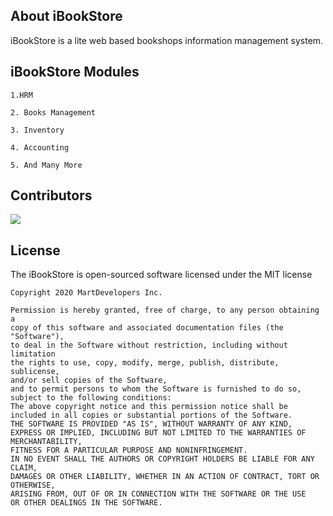 <p align="center">
</p>

## About iBookStore
iBookStore is a lite web based bookshops information management system.
## iBookStore Modules
```
1.HRM

2. Books Management

3. Inventory

4. Accounting

5. And Many More
```
## Contributors
<a href="https://github.com/MartDevelopers-Inc/iBookStore/graphs/contributors">
  <img src="https://contributors-img.web.app/image?repo=MartDevelopers-Inc/iBookStore" />
</a>

## License

The iBookStore is open-sourced software licensed under the MIT license
```
Copyright 2020 MartDevelopers Inc.

Permission is hereby granted, free of charge, to any person obtaining a 
copy of this software and associated documentation files (the "Software"),
to deal in the Software without restriction, including without limitation 
the rights to use, copy, modify, merge, publish, distribute, sublicense,
and/or sell copies of the Software,
and to permit persons to whom the Software is furnished to do so, 
subject to the following conditions:
The above copyright notice and this permission notice shall be 
included in all copies or substantial portions of the Software.
THE SOFTWARE IS PROVIDED "AS IS", WITHOUT WARRANTY OF ANY KIND, 
EXPRESS OR IMPLIED, INCLUDING BUT NOT LIMITED TO THE WARRANTIES OF MERCHANTABILITY,
FITNESS FOR A PARTICULAR PURPOSE AND NONINFRINGEMENT. 
IN NO EVENT SHALL THE AUTHORS OR COPYRIGHT HOLDERS BE LIABLE FOR ANY CLAIM, 
DAMAGES OR OTHER LIABILITY, WHETHER IN AN ACTION OF CONTRACT, TORT OR OTHERWISE,
ARISING FROM, OUT OF OR IN CONNECTION WITH THE SOFTWARE OR THE USE
OR OTHER DEALINGS IN THE SOFTWARE.
```
